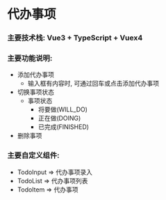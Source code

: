 # 代办事项

### 主要技术栈: Vue3 + TypeScript + Vuex4

### 主要功能说明:

+ 添加代办事项
  + 输入框有内容时, 可通过回车或点击添加代办事项
+ 切换事项状态
  + 事项状态
    + 将要做(WILL_DO)
    + 正在做(DOING)
    + 已完成(FINISHED)
+ 删除事项

### 主要自定义组件:

+ TodoInput => 代办事项录入
+ TodoList => 代办事项列表
+ TodoItem => 代办事项